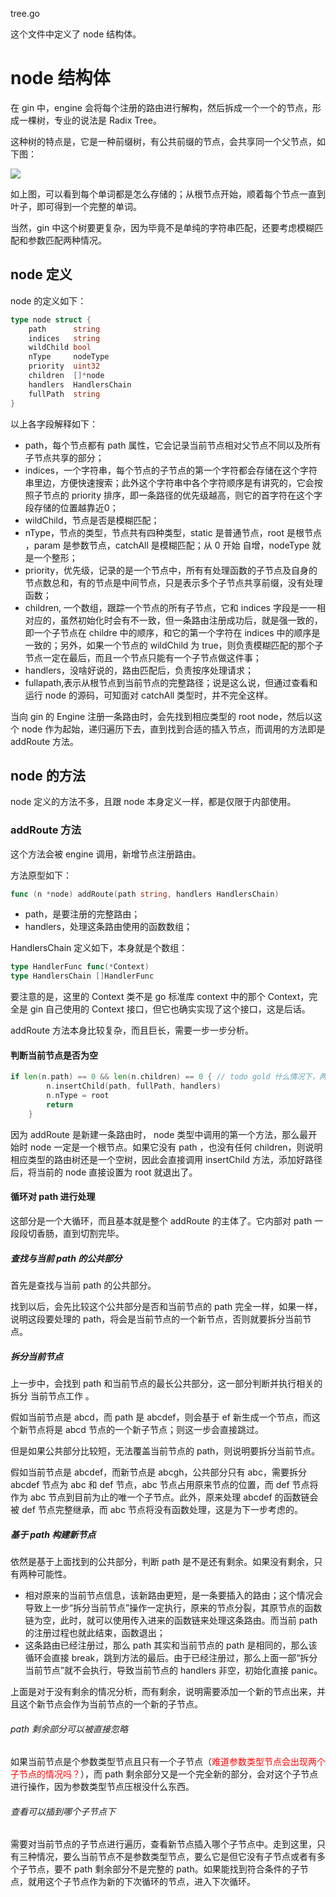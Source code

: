 tree.go

这个文件中定义了 node 结构体。

# node 结构体

在 gin 中，engine 会将每个注册的路由进行解构，然后拆成一个一个的节点，形成一棵树，专业的说法是 Radix Tree。

这种树的特点是，它是一种前缀树，有公共前缀的节点，会共享同一个父节点，如下图：



![](https://www.liwenzhou.com/images/Go/gin/radix_tree.png)

如上图，可以看到每个单词都是怎么存储的；从根节点开始，顺着每个节点一直到叶子，即可得到一个完整的单词。

当然，gin 中这个树要更复杂，因为毕竟不是单纯的字符串匹配，还要考虑模糊匹配和参数匹配两种情况。

## node 定义

node 的定义如下：

```go
type node struct {
	path      string
	indices   string
	wildChild bool
	nType     nodeType
	priority  uint32
	children  []*node
	handlers  HandlersChain
	fullPath  string
}
```

以上各字段解释如下：

- path，每个节点都有 path 属性，它会记录当前节点相对父节点不同以及所有子节点共享的部分；
- indices，一个字符串，每个节点的子节点的第一个字符都会存储在这个字符串里边，方便快速搜索；此外这个字符串中各个字符顺序是有讲究的，它会按照子节点的 priority 排序，即一条路径的优先级越高，则它的首字符在这个字段存储的位置越靠近0；
- wildChild，节点是否是模糊匹配；
- nType，节点的类型，节点共有四种类型，static 是普通节点，root  是根节点 ，param 是参数节点，catchAll 是模糊匹配；从 0 开始 自增，nodeType 就是一个整形；
- priority，优先级，记录的是一个节点中，所有有处理函数的子节点及自身的节点数总和，有的节点是中间节点，只是表示多个子节点共享前缀，没有处理函数；
- children, 一个数组，跟踪一个节点的所有子节点，它和 indices 字段是一一相对应的，虽然初始化时会有不一致，但一条路由注册成功后，就是强一致的，即一个子节点在 childre 中的顺序，和它的第一个字符在 indices 中的顺序是一致的；另外，如果一个节点的 wildChild 为 true，则负责模糊匹配的那个子节点一定在最后，而且一个节点只能有一个子节点做这件事；
- handlers，没啥好说的，路由匹配后，负责按序处理请求；
- fullapath,表示从根节点到当前节点的完整路径；说是这么说，但通过查看和运行 node 的源码，可知面对 catchAll 类型时，并不完全这样。

当向 gin 的 Engine 注册一条路由时，会先找到相应类型的 root node，然后以这个 node 作为起始，递归遍历下去，直到找到合适的插入节点，而调用的方法即是 addRoute 方法。



## node 的方法

node 定义的方法不多，且跟 node 本身定义一样，都是仅限于内部使用。

### addRoute 方法

这个方法会被 engine 调用，新增节点注册路由。

方法原型如下：

```go
func (n *node) addRoute(path string, handlers HandlersChain)
```

- path，是要注册的完整路由；
- handlers，处理这条路由使用的函数数组；

HandlersChain 定义如下，本身就是个数组：

```go
type HandlerFunc func(*Context)
type HandlersChain []HandlerFunc
```

要注意的是，这里的 Context 类不是 go 标准库 context 中的那个 Context，完全是 gin 自己使用的 Context 接口，但它也确实实现了这个接口，这是后话。

addRoute 方法本身比较复杂，而且巨长，需要一步一步分析。

#### 判断当前节点是否为空

```go
if len(n.path) == 0 && len(n.children) == 0 { // todo gold 什么情况下，两者会有一个不满足？ 应该是这样的场景，比如刚加入根节点，还没有子节点时，会前 false 后 true；但是应该不会出现前 true 后 false 的情况
		n.insertChild(path, fullPath, handlers)
		n.nType = root
		return
	}
```

因为 addRoute 是新建一条路由时， node 类型中调用的第一个方法，那么最开始时 node 一定是一个根节点。如果它没有 path ，也没有任何 children，则说明相应类型的路由树还是一个空树，因此会直接调用 insertChild 方法，添加好路径后，将当前的 node 直接设置为 root 就退出了。



#### 循环对 path 进行处理

这部分是一个大循环，而且基本就是整个 addRoute 的主体了。它内部对 path 一段段切香肠，直到切割完毕。

##### 查找与当前 path 的公共部分

首先是查找与当前 path 的公共部分。

找到以后，会先比较这个公共部分是否和当前节点的 path 完全一样，如果一样，说明这段要处理的 path，将会是当前节点的一个新节点，否则就要拆分当前节点。

##### 拆分当前节点

上一步中，会找到 path 和当前节点的最长公共部分，这一部分判断并执行相关的拆分 当前节点工作 。

假如当前节点是 abcd，而 path 是 abcdef，则会基于 ef 新生成一个节点，而这个新节点将是 abcd 节点的一个新子节点；则这一步会直接跳过。

但是如果公共部分比较短，无法覆盖当前节点的 path，则说明要拆分当前节点。

假如当前节点是 abcdef，而新节点是 abcgh，公共部分只有 abc，需要拆分 abcdef 节点为 abc 和 def 节点，abc 节点占用原来节点的位置，而 def 节点将作为 abc 节点到目前为止的唯一个子节点。此外，原来处理 abcdef 的函数链会被 def 节点完整继承，而 abc 节点将没有函数处理，这是为下一步考虑的。



##### 基于 path 构建新节点

依然是基于上面找到的公共部分，判断 path 是不是还有剩余。如果没有剩余，只有两种可能性。

- 相对原来的当前节点信息，该新路由更短，是一条要插入的路由；这个情况会导致上一步“拆分当前节点”操作一定执行，原来的节点分裂，其原节点的函数链为空，此时，就可以使用传入进来的函数链来处理这条路由。而当前 path 的注册过程也就此结束，函数退出；
- 这条路由已经注册过，那么 path 其实和当前节点的 path 是相同的，那么该循环会直接 break，跳到方法的最后。由于已经注册过，那么上面一部“拆分当前节点”就不会执行，导致当前节点的 handlers 非空，初始化直接 panic。

上面是对于没有剩余的情况分析，而有剩余，说明需要添加一个新的节点出来，并且这个新节点会作为当前节点的一个新的子节点。



###### path 剩余部分可以被直接忽略

如果当前节点是个参数类型节点且只有一个子节点（<font color=red>难道参数类型节点会出现两个子节点的情况吗？</font>），而 path 剩余部分又是一个完全新的部分，会对这个子节点进行操作，因为参数类型节点压根没什么东西。



###### 查看可以插到哪个子节点下

需要对当前节点的子节点进行遍历，查看新节点插入哪个子节点中。走到这里，只有三种情况，要么当前节点不是参数类型节点，要么它是但它没有子节点或者有多个子节点，要不 path 剩余部分不是完整的 path。如果能找到符合条件的子节点，就用这个子节点作为新的下次循环的节点，进入下次循环。